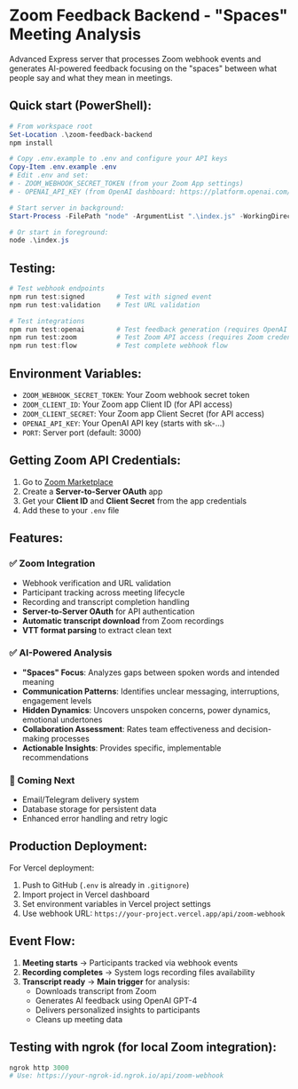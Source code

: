 # Zoom Feedback Backend - "Spaces" Meeting Analysis

Advanced Express server that processes Zoom webhook events and generates AI-powered feedback focusing on the "spaces" between what people say and what they mean in meetings.

## Quick start (PowerShell):

```powershell
# From workspace root
Set-Location .\zoom-feedback-backend
npm install

# Copy .env.example to .env and configure your API keys
Copy-Item .env.example .env
# Edit .env and set:
# - ZOOM_WEBHOOK_SECRET_TOKEN (from your Zoom App settings)
# - OPENAI_API_KEY (from OpenAI dashboard: https://platform.openai.com/api-keys)

# Start server in background:
Start-Process -FilePath "node" -ArgumentList ".\index.js" -WorkingDirectory "." -WindowStyle Hidden

# Or start in foreground:
node .\index.js
```

## Testing:

```powershell
# Test webhook endpoints
npm run test:signed        # Test with signed event
npm run test:validation    # Test URL validation

# Test integrations
npm run test:openai        # Test feedback generation (requires OpenAI API key)
npm run test:zoom          # Test Zoom API access (requires Zoom credentials)
npm run test:flow          # Test complete webhook flow
```

## Environment Variables:

- `ZOOM_WEBHOOK_SECRET_TOKEN`: Your Zoom webhook secret token
- `ZOOM_CLIENT_ID`: Your Zoom app Client ID (for API access)
- `ZOOM_CLIENT_SECRET`: Your Zoom app Client Secret (for API access)  
- `OPENAI_API_KEY`: Your OpenAI API key (starts with sk-...)
- `PORT`: Server port (default: 3000)

## Getting Zoom API Credentials:

1. Go to [Zoom Marketplace](https://marketplace.zoom.us/develop/create)
2. Create a **Server-to-Server OAuth** app
3. Get your **Client ID** and **Client Secret** from the app credentials
4. Add these to your `.env` file

## Features:

### ✅ Zoom Integration
- Webhook verification and URL validation
- Participant tracking across meeting lifecycle  
- Recording and transcript completion handling
- **Server-to-Server OAuth** for API authentication
- **Automatic transcript download** from Zoom recordings
- **VTT format parsing** to extract clean text

### ✅ AI-Powered Analysis
- **"Spaces" Focus**: Analyzes gaps between spoken words and intended meaning
- **Communication Patterns**: Identifies unclear messaging, interruptions, engagement levels
- **Hidden Dynamics**: Uncovers unspoken concerns, power dynamics, emotional undertones
- **Collaboration Assessment**: Rates team effectiveness and decision-making processes
- **Actionable Insights**: Provides specific, implementable recommendations

### 🚧 Coming Next
- Email/Telegram delivery system
- Database storage for persistent data
- Enhanced error handling and retry logic

## Production Deployment:

For Vercel deployment:
1. Push to GitHub (`.env` is already in `.gitignore`)
2. Import project in Vercel dashboard
3. Set environment variables in Vercel project settings
4. Use webhook URL: `https://your-project.vercel.app/api/zoom-webhook`

## Event Flow:

1. **Meeting starts** → Participants tracked via webhook events
2. **Recording completes** → System logs recording files availability  
3. **Transcript ready** → **Main trigger** for analysis:
   - Downloads transcript from Zoom
   - Generates AI feedback using OpenAI GPT-4
   - Delivers personalized insights to participants
   - Cleans up meeting data

## Testing with ngrok (for local Zoom integration):

```powershell
ngrok http 3000
# Use: https://your-ngrok-id.ngrok.io/api/zoom-webhook
```
